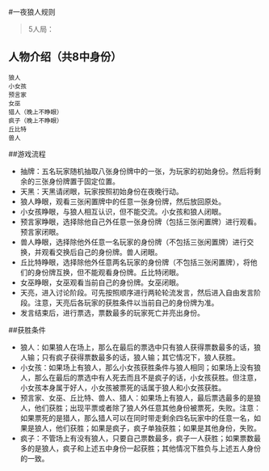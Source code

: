 #一夜狼人规则

> 5人局：

## 人物介绍（共8中身份）
    狼人
    小女孩
    预言家
    女巫
    猎人（晚上不睁眼）
    疯子（晚上不睁眼）
    丘比特
    兽人

##游戏流程

- 抽牌：五名玩家随机抽取八张身份牌中的一张，为玩家的初始身份。然后将剩余的三张身份牌置于固定位置。
- 天黑：天黑请闭眼，玩家按照初始身份在夜晚行动。
- 狼人睁眼，观看三张闲置牌中的任意一张身份牌，然后放回原处。
- 小女孩睁眼，与狼人相互认识，但不能交流。小女孩和狼人闭眼。
- 预言家睁眼，选择除他自己外任意一张身份牌（包括三张闲置牌）进行观看。预言家闭眼。
- 兽人睁眼，选择除他外任意一名玩家的身份牌（不包括三张闲置牌）进行交换，并观看交换后自己的身份牌。兽人闭眼。
- 丘比特睁眼，选择除他外任意两名玩家的身份牌（不包括三张闲置牌），将他们的身份牌互换，但不能观看身份牌。丘比特闭眼。
- 女巫睁眼，女巫观看当前自己的身份牌。女巫闭眼。
- 天亮，进入讨论阶段。可先按照顺序进行两轮轮流发言，然后进入自由发言阶段。注意，天亮后各玩家的获胜条件以当前自己的身份牌为准。
- 发言结束后，进行票选，票数最多的玩家死亡并亮出身份。

##获胜条件
- 狼人：如果狼人在场上，那么在最后的票选中只有狼人获得票数最多的话，狼人输；只有疯子获得票数最多的话，狼人输；其它情况下，狼人获胜。
- 小女孩：如果场上有狼人，那么小女孩获胜条件与狼人相同；如果场上没有狼人，那么在最后的票选中有人死去而且不是疯子的话，小女孩获胜。但注意，小女孩本身属于好人，小女孩被票死的话属于狼人和小女孩获胜。
- 预言家、女巫、丘比特、兽人、猎人：如果场上有狼人，最后票选最多的是狼人，他们获胜；出现平票或者除了狼人外任意其他身份被票死，失败。注意：如果票死的是猎人，那么猎人可以在同时带走剩余四名玩家中的任意一名，如果是狼人，他们获胜；如果是疯子，疯子单独获胜；如果是其他身份，失败。
- 疯子：不管场上有没有狼人，只要自己票数最多，疯子一人获胜；如果票数最多的是狼人，疯子和上述五中身份一起获胜；其他情况下胜负与上述五人身份的一致。
